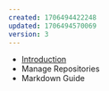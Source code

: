 ```yaml
---
created: 1706494422248
updated: 1706494570069
version: 3
---
```


- [Introduction](docs/2024-01-29-10-13-52-vm43.md)
- <span id="2024-01-29-10-15-16-6vfj">Manage Repositories</span>
- <span id="2024-01-29-10-16-01-y7wx">Markdown Guide</span>
